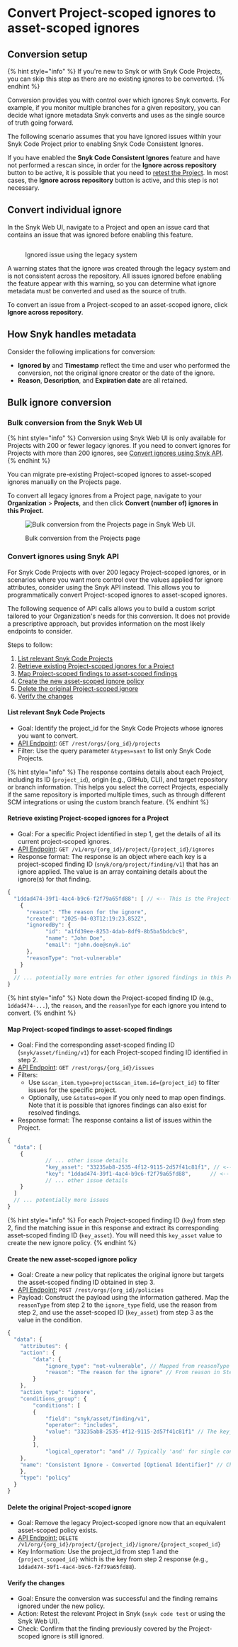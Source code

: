 # Convert Project-scoped ignores to asset-scoped ignores

## Conversion setup

{% hint style="info" %}
If you're new to Snyk or with Snyk Code Projects, you can skip this step as there are no existing ignores to be converted.
{% endhint %}

Conversion provides you with control over which ignores Snyk converts. For example, if you monitor multiple branches for a given repository, you can decide what ignore metadata Snyk converts and uses as the single source of truth going forward.

The following scenario assumes that you have ignored issues within your Snyk Code Project prior to enabling Snyk Code Consistent Ignores.

If you have enabled the **Snyk Code Consistent Ignores** feature and have not performed a rescan since, in order for the **Ignore across repository** button to be active, it is possible that you need to [retest the Project](../../../../scan-with-snyk/snyk-code/manage-code-vulnerabilities/#retesting-code-repository). In most cases, the **Ignore across repository** button is active, and this step is not necessary.

## Convert individual ignore

In the Snyk Web UI, navigate to a Project and open an issue card that contains an issue that was ignored before enabling this feature.

<figure><img src="../../../../.gitbook/assets/Ignored-issue-using-legacy-system.png" alt=""><figcaption><p>Ignored issue using the legacy system</p></figcaption></figure>

A warning states that the ignore was created through the legacy system and is not consistent across the repository. All issues ignored before enabling the feature appear with this warning, so you can determine what ignore metadata must be converted and used as the source of truth.&#x20;

To convert an issue from a Project-scoped to an asset-scoped ignore, click **Ignore across repository**.

## How Snyk handles metadata

Consider the following implications for conversion:&#x20;

* **Ignored by** and **Timestamp** reflect the time and user who performed the conversion, not the original ignore creator or the date of the ignore.
* **Reason**, **Description**, and **Expiration date** are all retained.

## Bulk ignore conversion

### Bulk conversion from the Snyk Web UI

{% hint style="info" %}
Conversion using Snyk Web UI is only available for Projects with 200 or fewer legacy ignores. If you need to convert ignores for Projects with more than 200 ignores, see [Convert ignores using Snyk API](convert-project-scoped-ignores-to-asset-scoped-ignores.md#convert-ignores-using-snyk-api).
{% endhint %}

You can migrate pre-existing Project-scoped ignores to asset-scoped ignores manually on the Projects page.&#x20;

To convert all legacy ignores from a Project page, navigate to your **Organization** > **Projects**, and then click **Convert (number of) ignores in this Project.**

<figure><img src="https://lh7-rt.googleusercontent.com/slidesz/AGV_vUf8vec5WgI3BrzPhkFHTmvuC4aPFWIsYWnMry83OueLkgImeYxYm2mFD_Ixu5-CF97pmgnjfaw1dc0tMGemmrEzsE4_kM5jJqzbxbTm7MZEUEPQEGOeIHuAeoCqoLTEVbzl4Zf1Pg=s2048?key=IJQqGeWGXBW00dvkAmRgPg" alt="Bulk conversion from the Projects page in Snyk Web UI."><figcaption><p>Bulk conversion from the Projects page</p></figcaption></figure>

### Convert ignores using Snyk API

For Snyk Code Projects with over 200 legacy Project-scoped ignores, or in scenarios where you want more control over the values applied for ignore attributes, consider using the Snyk API instead. This allows you to programmatically convert Project-scoped ignores to asset-scoped ignores.

The following sequence of API calls allows you to build a custom script tailored to your Organization's needs for this conversion. It does not provide a prescriptive approach, but provides information on the most likely endpoints to consider.

Steps to follow:

1. [List relevant Snyk Code Projects](convert-project-scoped-ignores-to-asset-scoped-ignores.md#list-relevant-snyk-code-projects)
2. [Retrieve existing Project-scoped ignores for a Project](convert-project-scoped-ignores-to-asset-scoped-ignores.md#retrieve-existing-project-scoped-ignores-for-a-project)
3. [Map Project-scoped findings to asset-scoped findings](convert-project-scoped-ignores-to-asset-scoped-ignores.md#map-project-scoped-findings-to-asset-scoped-findings)
4. [Create the new asset-scoped ignore policy](convert-project-scoped-ignores-to-asset-scoped-ignores.md#create-the-new-asset-scoped-ignore-policy)
5. [Delete the original Project-scoped ignore](convert-project-scoped-ignores-to-asset-scoped-ignores.md#delete-the-original-project-scoped-ignore)
6. [Verify the changes](convert-project-scoped-ignores-to-asset-scoped-ignores.md#verify-the-changes)

#### List relevant Snyk Code Projects

* Goal: Identify the project\_id for the Snyk Code Projects whose ignores you want to convert.
* [API Endpoint](https://apidocs.snyk.io/?version=2024-10-15#get-/orgs/-org_id-/projects): `GET /rest/orgs/{org_id}/projects`&#x20;
* Filter: Use the query parameter `&types=sast` to list only Snyk Code Projects.

{% hint style="info" %}
The response contains details about each Project, including its ID (`project_id`), origin (e.g., GitHub, CLI), and target repository or branch information. This helps you select the correct Projects, especially if the same repository is imported multiple times, such as through different SCM integrations or using the custom branch feature.
{% endhint %}

#### Retrieve existing Project-scoped ignores for a Project

* Goal: For a specific Project identified in step 1, get the details of all its current project-scoped ignores.
* [API Endpoint](../../../../snyk-api/reference/ignores-v1.md): `GET /v1/org/{org_id}/project/{project_id}/ignores`
* Response format: The response is an object where each key is a project-scoped finding ID (`snyk/org/project/finding/v1`) that has an ignore applied. The value is an array containing details about the ignore(s) for that finding.

```javascript
{
  "1ddad474-39f1-4ac4-b9c6-f2f79a65fd88": [ // <-- This is the Project-scoped finding ID
	{
  	  "reason": "The reason for the ignore",
  	  "created": "2025-04-03T12:19:23.852Z",
  	  "ignoredBy": {
    	    "id": "a1fd39ee-8253-4dab-8df9-8b5ba5bdcbc9",
    	    "name": "John Doe",
    	    "email": "john.doe@snyk.io"
  	  },
  	  "reasonType": "not-vulnerable"
	}
  ]
  // ... potentially more entries for other ignored findings in this Project
}
```

{% hint style="info" %}
Note down the Project-scoped finding ID (e.g., `1ddad474-...`), the `reason`, and the `reasonType` for each ignore you intend to convert.
{% endhint %}

#### Map Project-scoped findings to asset-scoped findings

* Goal: Find the corresponding asset-scoped finding ID (`snyk/asset/finding/v1`) for each Project-scoped finding ID identified in step 2.
* [API Endpoint](https://apidocs.snyk.io/?version=2024-10-15#get-/orgs/-org_id-/issues): `GET /rest/orgs/{org_id}/issues`
* Filters:
  * Use `&scan_item.type=project&scan_item.id={project_id}` to filter issues for the specific project.
  * Optionally, use `&status=open` if you only need to map open findings. Note that it is possible that ignores findings can also exist for resolved findings.
* Response format: The response contains a list of issues within the Project.

```javascript
{
  "data": [
	{
    	    // ... other issue details
    	    "key_asset": "33235ab8-2535-4f12-9115-2d57f41c81f1", // <-- Asset-scoped ID
    	    "key": "1ddad474-39f1-4ac4-b9c6-f2f79a65fd88",   	// <-- Project-scoped ID
    	    // ... other issue details
	}
  ]
  // ... potentially more issues
}
```

{% hint style="info" %}
For each Project-scoped finding ID (`key`) from step 2, find the matching issue in this response and extract its corresponding asset-scoped finding ID (`key_asset`). You will need this `key_asset` value to create the new ignore policy.
{% endhint %}

#### Create the new asset-scoped ignore policy

* Goal: Create a new policy that replicates the original ignore but targets the asset-scoped finding ID obtained in step 3.
* [API Endpoint:](https://apidocs.snyk.io/?version=2024-10-15#post-/orgs/-org_id-/policies) `POST /rest/orgs/{org_id}/policies`
* Payload: Construct the payload using the information gathered. Map the `reasonType` from step 2 to the `ignore_type` field, use the reason from step 2, and use the asset-scoped ID (`key_asset`) from step 3 as the value in the condition.

```javascript
{
  "data": {
	"attributes": {
  	"action": {
    	"data": {
      		"ignore_type": "not-vulnerable", // Mapped from reasonType in Step 2
      		"reason": "The reason for the ignore" // From reason in Step 2
    	}
  	},
  	"action_type": "ignore",
  	"conditions_group": {
    	"conditions": [
      	{
        	"field": "snyk/asset/finding/v1",
        	"operator": "includes",
        	"value": "33235ab8-2535-4f12-9115-2d57f41c81f1" // The key_asset value from Step 3
      	}
    	],
    		"logical_operator": "and" // Typically 'and' for single condition
  	},
  	"name": "Consistent Ignore - Converted [Optional Identifier]" // Choose a meaningful name
	},
	"type": "policy"
  }
}
```

#### Delete the original Project-scoped ignore

* Goal: Remove the legacy Project-scoped ignore now that an equivalent asset-scoped policy exists.
* [API Endpoint:](../../../../snyk-api/reference/ignores-v1.md) `DELETE /v1/org/{org_id}/project/{project_id}/ignore/{project_scoped_id}`
* Key Information: Use the project\_id from step 1 and the `{project_scoped_id}` which is the key from step 2 response (e.g., `1ddad474-39f1-4ac4-b9c6-f2f79a65fd88`).

#### Verify the changes

* Goal: Ensure the conversion was successful and the finding remains ignored under the new policy.
* Action: Retest the relevant Project in Snyk (`snyk code test` or using the Snyk Web UI).
* Check: Confirm that the finding previously covered by the Project-scoped ignore is still ignored.
